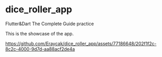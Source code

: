 # dice_roller_app
 Flutter&Dart The Complete Guide practice

 This is the showcase of the app.


 


https://github.com/Eraycak/dice_roller_app/assets/77186648/202f1f2c-8c2c-4000-9d7d-aa88acf2de4a


